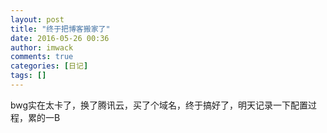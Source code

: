 ```yaml
---
layout: post
title: "终于把博客搬家了"
date: 2016-05-26 00:36
author: imwack
comments: true
categories: [日记]
tags: []
---
```

bwg实在太卡了，换了腾讯云，买了个域名，终于搞好了，明天记录一下配置过程，累的一B
